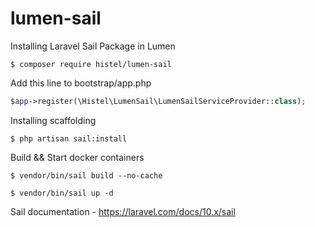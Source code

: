# lumen-sail
Installing Laravel Sail Package in Lumen

```shell
$ composer require histel/lumen-sail
```

Add this line to bootstrap/app.php

```PHP
$app->register(\Histel\LumenSail\LumenSailServiceProvider::class);
```

Installing scaffolding

```shell
$ php artisan sail:install
```

Build && Start docker containers

```shell
$ vendor/bin/sail build --no-cache
```

```shell
$ vendor/bin/sail up -d
```

Sail documentation - https://laravel.com/docs/10.x/sail
